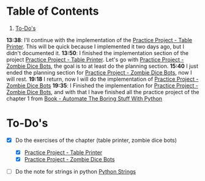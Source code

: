
# Table of Contents

1.  [To-Do's](#org0de18bc)

**13:38**: I'll continue with the implementation of the [Practice Project - Table Printer](20250118005430-practice_project_table_printer.md). This will be quick because I implemented it two days ago, but I didn't documented it.
**13:50**: I finished the implementation section of the project [Practice Project - Table Printer](20250118005430-practice_project_table_printer.md). Let's go with [Practice Project - Zombie Dice Bots](20250118005506-practice_project_zombie_dice_bots.md), the goal is to at least do the planning section.
**15:40** I just ended the planning section for [Practice Project - Zombie Dice Bots](20250118005506-practice_project_zombie_dice_bots.md), now I will rest.
**19:18** I return, now I will do the implementation of [Practice Project - Zombie Dice Bots](20250118005506-practice_project_zombie_dice_bots.md)
**19:35**: I Finished the implementation for [Practice Project - Zombie Dice Bots](20250118005506-practice_project_zombie_dice_bots.md), and with that I have finished all the practice project of the chapter 1 from [Book - Automate The Boring Stuff With Python](20250109061737-book_automate_the_boring_stuff_with_python.md)


<a id="org0de18bc"></a>

# To-Do's

-   [X] Do the exercises of the chapter (table printer, zombie dice bots)
    -   [X] [Practice Project - Table Printer](20250118005430-practice_project_table_printer.md)
    -   [X] [Practice Project - Zombie Dice Bots](20250118005506-practice_project_zombie_dice_bots.md)
-   [ ] Do the note for strings in python [Python Strings](20250114133247-python_strings.md)

